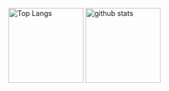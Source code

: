 <p align="left"> 
  <img alt="Top Langs" height="150px" src="https://github-readme-stats.vercel.app/api/top-langs/?username=xp-flamingo&layout=compact&show_icons=true&theme=onedark" />
  <img alt="github stats" height="150px" src="https://github-readme-stats.vercel.app/api?username=xp-flamingo&theme=onedark&show_icons=ture" />
</p>
